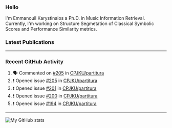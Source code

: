 ### Hello

I'm Emmanouil Karystinaios a Ph.D. in Music Information Retrieval.
Currently, I'm working on Structure Segmetation of Classical Symbolic Scores and Performance Similarity metrics.


### Latest Publications

<!-- BLOG-POST-LIST:START -->
<!-- BLOG-POST-LIST:END -->

---

### Recent GitHub Activity
  
<!--START_SECTION:activity-->
1. 🗣 Commented on [#205](https://github.com/CPJKU/partitura/issues/205) in [CPJKU/partitura](https://github.com/CPJKU/partitura)
2. ❗️ Opened issue [#205](https://github.com/CPJKU/partitura/issues/205) in [CPJKU/partitura](https://github.com/CPJKU/partitura)
3. ❗️ Opened issue [#201](https://github.com/CPJKU/partitura/issues/201) in [CPJKU/partitura](https://github.com/CPJKU/partitura)
4. ❗️ Opened issue [#200](https://github.com/CPJKU/partitura/issues/200) in [CPJKU/partitura](https://github.com/CPJKU/partitura)
5. ❗️ Opened issue [#194](https://github.com/CPJKU/partitura/issues/194) in [CPJKU/partitura](https://github.com/CPJKU/partitura)
<!--END_SECTION:activity-->

---

![My GitHub stats](https://github-readme-stats.vercel.app/api?username=manoskary&show_icons=true&theme=radical)


<!--
**manoskary/manoskary** is a ✨ _special_ ✨ repository because its `README.md` (this file) appears on your GitHub profile.

Here are some ideas to get you started:

- 🔭 I’m currently working on ...
- 🌱 I’m currently learning ...
- 👯 I’m looking to collaborate on ...
- 🤔 I’m looking for help with ...
- 💬 Ask me about ...
- 📫 How to reach me: ...
- 😄 Pronouns: ...
- ⚡ Fun fact: ...
-->
